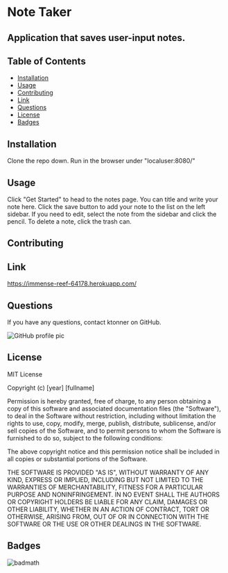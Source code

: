 
# Note Taker
## Application that saves user-input notes.

## Table of Contents
* [Installation](#installation)
* [Usage](#usage)
* [Contributing](#contributing)
* [Link](#link)
* [Questions](#questions)
* [License](#license)
* [Badges](#badges)

## Installation
Clone the repo down. Run in the browser under "localuser:8080/"

## Usage
Click "Get Started" to head to the notes page. You can title and write your note here. Click the save button to add your note to the list on the left sidebar. If you need to edit, select the note from the sidebar and click the pencil. To delete a note, click the trash can.

## Contributing


## Link
https://immense-reef-64178.herokuapp.com/

## Questions
If you have any questions, contact ktonner on GitHub.


![GitHub profile pic](https://avatars3.githubusercontent.com/u/60409793?v=4)

## License
MIT License

Copyright (c) [year] [fullname]

Permission is hereby granted, free of charge, to any person obtaining a copy
of this software and associated documentation files (the "Software"), to deal
in the Software without restriction, including without limitation the rights
to use, copy, modify, merge, publish, distribute, sublicense, and/or sell
copies of the Software, and to permit persons to whom the Software is
furnished to do so, subject to the following conditions:

The above copyright notice and this permission notice shall be included in all
copies or substantial portions of the Software.

THE SOFTWARE IS PROVIDED "AS IS", WITHOUT WARRANTY OF ANY KIND, EXPRESS OR
IMPLIED, INCLUDING BUT NOT LIMITED TO THE WARRANTIES OF MERCHANTABILITY,
FITNESS FOR A PARTICULAR PURPOSE AND NONINFRINGEMENT. IN NO EVENT SHALL THE
AUTHORS OR COPYRIGHT HOLDERS BE LIABLE FOR ANY CLAIM, DAMAGES OR OTHER
LIABILITY, WHETHER IN AN ACTION OF CONTRACT, TORT OR OTHERWISE, ARISING FROM,
OUT OF OR IN CONNECTION WITH THE SOFTWARE OR THE USE OR OTHER DEALINGS IN THE
SOFTWARE.

## Badges

![badmath](https://img.shields.io/github/repo-size/ktonner/Note-Taker)

